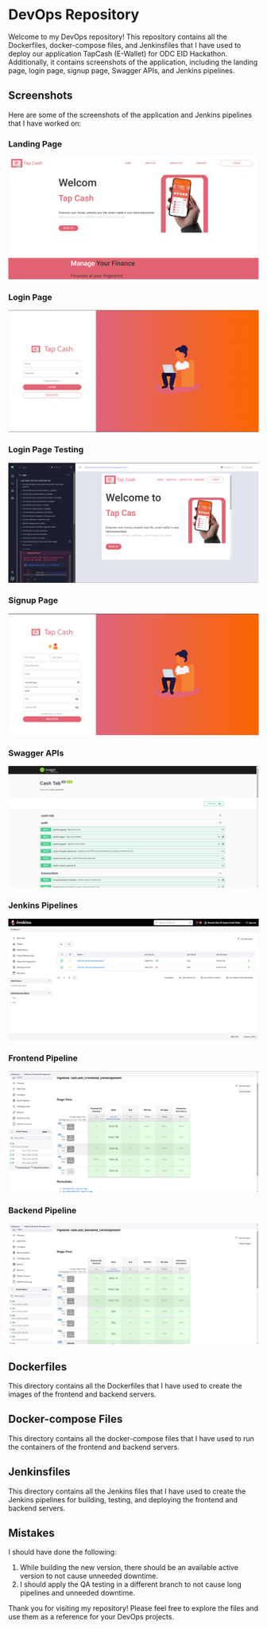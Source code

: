 # DevOps Repository

Welcome to my DevOps repository! This repository contains all the Dockerfiles, docker-compose files, and Jenkinsfiles that I have used to deploy our application TapCash (E-Wallet) for ODC EID Hackathon. Additionally, it contains screenshots of the application, including the landing page, login page, signup page, Swagger APIs, and Jenkins pipelines.

## Screenshots

Here are some of the screenshots of the application and Jenkins pipelines that I have worked on:

### Landing Page
![Landing Page](screenshots/LandingPage.png)

### Login Page
![Login Page](screenshots/LoginPage.png)

### Login Page Testing
![Login Page Testing](screenshots/LoginPageTesting.png)

### Signup Page
![Signup Page](screenshots/signupPage.png)

### Swagger APIs
![Swagger APIs](screenshots/SwaggerAPIs.png)

### Jenkins Pipelines
![Jenkins Pipelines](screenshots/JenkinsPipelines.png)

### Frontend Pipeline
![Frontend Pipeline](screenshots/FrontendPipeline.png)

### Backend Pipeline
![Backend Pipeline](screenshots/BackendPipeline.png)

## Dockerfiles

This directory contains all the Dockerfiles that I have used to create the images of the frontend and backend servers.

## Docker-compose Files

This directory contains all the docker-compose files that I have used to run the containers of the frontend and backend servers.

## Jenkinsfiles

This directory contains all the Jenkins files that I have used to create the Jenkins pipelines for building, testing, and deploying the frontend and backend servers.

## Mistakes

I should have done the following:
1. While building the new version, there should be an available active version to not cause unneeded downtime.
2. I should apply the QA testing in a different branch to not cause long pipelines and unneeded downtime.

Thank you for visiting my repository! Please feel free to explore the files and use them as a reference for your DevOps projects.
